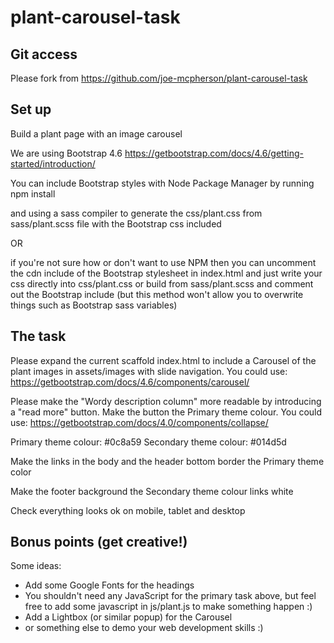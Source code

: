 # plant-carousel-task

## Git access
Please fork from https://github.com/joe-mcpherson/plant-carousel-task

## Set up
Build a plant page with an image carousel

We are using Bootstrap 4.6 https://getbootstrap.com/docs/4.6/getting-started/introduction/

You can include Bootstrap styles with Node Package Manager by running
npm install 

and using a sass compiler to generate the css/plant.css from sass/plant.scss file with the 
Bootstrap css included 

OR 

if you're not sure how or don't want to use NPM then you can uncomment the cdn include of the 
Bootstrap stylesheet in index.html and just write your css directly into css/plant.css or
build from sass/plant.scss and comment out the Bootstrap include
(but this method won't allow you to overwrite things such as Bootstrap sass variables)

## The task

Please expand the current scaffold index.html to include a Carousel of the 
plant images in assets/images with slide navigation. 
You could use: https://getbootstrap.com/docs/4.6/components/carousel/ 

Please make the "Wordy description column" more readable by introducing a "read more" button.
Make the button the Primary theme colour.
You could use: https://getbootstrap.com/docs/4.0/components/collapse/

Primary theme colour: #0c8a59
Secondary theme colour: #014d5d

Make the links in the body and the header bottom border the Primary theme color

Make the footer background the Secondary theme colour links white

Check everything looks ok on mobile, tablet and desktop

## Bonus points (get creative!)

Some ideas:

- Add some Google Fonts for the headings
- You shouldn't need any JavaScript for the primary task above, but feel free to add 
  some javascript in js/plant.js to make something happen :)
- Add a Lightbox (or similar popup) for the Carousel
- or something else to demo your web development skills :)
